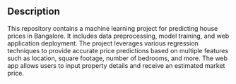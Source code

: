 ## Description
This repository contains a machine learning project for predicting house prices in Bangalore. It includes data preprocessing, model training, and web application deployment. The project leverages various regression techniques to provide accurate price predictions based on multiple features such as location, square footage, number of bedrooms, and more. The web app allows users to input property details and receive an estimated market price.
